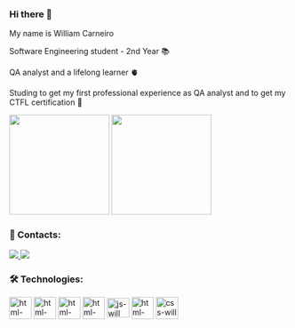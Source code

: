 ### Hi there 👋

My name is William Carneiro

Software Engineering student - 2nd Year 📚

QA analyst and a lifelong learner 🫀

Studing to get my first professional experience as QA analyst and to get my CTFL certification 🤖

<div>
  <img height= 180em src= "https://github-readme-stats.vercel.app/api?username=WillCarneiro&show_icons=true&theme=tokyonight"/>
  <img height= 180em src= "https://github-readme-stats.vercel.app/api/top-langs/?username=WillCarneiro&layout=compact&theme=tokyonight"/>
</div>

### 🔗 Contacts:

<a href="https://www.linkedin.com/in/willcarneiro/" target="_blank">
    <img src="https://img.shields.io/badge/LinkedIn-0077B5?style=for-the-badge&logo=linkedin&logoColor=white" target="_blank">
</a>
<a href="mailto:willdoro.carneiro91@gmail.com" target="_blank">
    <img src="https://img.shields.io/badge/Gmail-D14836?style=for-the-badge&logo=gmail&logoColor=white" target="_blank">
</a>

### 🛠️ Technologies:

<div>
<img align= "center" alt= "html-will" height="40" width="40" src="https://cdn.jsdelivr.net/gh/devicons/devicon@latest/icons/jira/jira-original-wordmark.svg"/>
<img align= "center" alt= "html-will" height="40" width="40" src="https://cdn.jsdelivr.net/gh/devicons/devicon@latest/icons/postman/postman-original.svg"/>
<img align= "center" alt= "html-will" height="40" width="40" src="https://cdn.jsdelivr.net/gh/devicons/devicon@latest/icons/swagger/swagger-original.svg"/>          
<img align= "center" alt= "html-will" height="40" width="40" src="https://cdn.jsdelivr.net/gh/devicons/devicon@latest/icons/postgresql/postgresql-original-wordmark.svg"/>        
<img align= "center" alt= "js-will" height="35" width="40" src="https://cdn.jsdelivr.net/gh/devicons/devicon/icons/javascript/javascript-original.svg"/>     
<img align= "center" alt= "html-will" height="40" width="40" src="https://cdn.jsdelivr.net/gh/devicons/devicon/icons/html5/html5-original.svg"/>
<img align= "center" alt= "css-will" height="40" width="40" src="https://cdn.jsdelivr.net/gh/devicons/devicon/icons/css3/css3-original.svg"/>

</div>           
